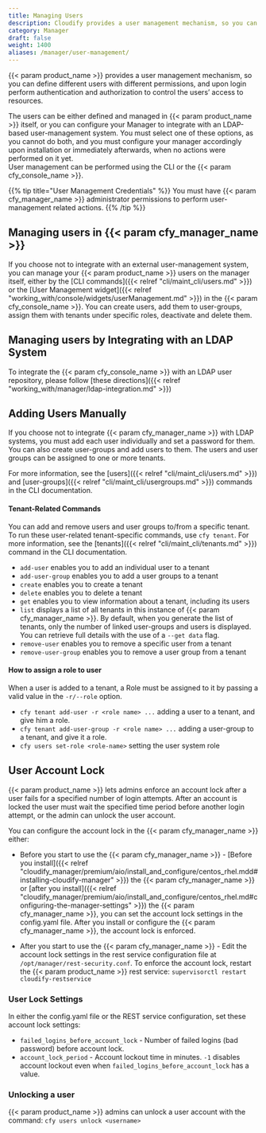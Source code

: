 ```yaml
---
title: Managing Users
description: Cloudify provides a user management mechanism, so you can define different users with different permissions, and upon login perform authentication and authorization to control the users’ access to resources.
category: Manager
draft: false
weight: 1400
aliases: /manager/user-management/
---
```

{{< param product_name >}} provides a user management mechanism, so you can define different users with different permissions, and upon login perform authentication and authorization to control the users’ access to resources.

The users can be either defined and managed in {{< param product_name >}} itself, or you can configure your Manager to integrate with an LDAP-based user-management system.
You must select one of these options, as you cannot do both, and you must configure your manager accordingly upon installation or immediately afterwards, when no actions were performed on it yet.  
User management can be performed using the CLI or the {{< param cfy_console_name >}}.

{{% tip title="User Management Credentials" %}}
You must have {{< param cfy_manager_name >}} administrator permissions to perform user-management related actions.
{{% /tip %}}

## Managing users in {{< param cfy_manager_name >}}
If you choose not to integrate with an external user-management system, you can manage your {{< param product_name >}} users on the manager itself, either by the [CLI commands]({{< relref "cli/maint_cli/users.md" >}}) or the [User Management widget]({{< relref "working_with/console/widgets/userManagement.md" >}}) in the {{< param cfy_console_name >}}. You can create users, add them to user-groups, assign them with tenants under specific roles, deactivate and delete them.

## Managing users by Integrating with an LDAP System
To integrate the {{< param cfy_console_name >}} with an LDAP user repository, please follow [these directions]({{< relref "working_with/manager/ldap-integration.md" >}})



## Adding Users Manually
If you choose not to integrate {{< param cfy_manager_name >}} with LDAP systems, you must add each user individually and set a password for them. You can also create user-groups and add users to them. The users and user groups can be assigned to one or more tenants.

For more information, see the [users]({{< relref "cli/maint_cli/users.md" >}}) and [user-groups]({{< relref "cli/maint_cli/usergroups.md" >}}) commands in the CLI documentation.

#### Tenant-Related Commands

You can add and remove users and user groups to/from a specific tenant. To run these user-related tenant-specific commands, use `cfy tenant`. For more information, see the [tenants]({{< relref "cli/maint_cli/tenants.md" >}}) command in the CLI documentation.

- `add-user` enables you to add an individual user to a tenant
- `add-user-group` enables you to add a user groups to a tenant
- `create` enables you to create a tenant
- `delete` enables you to delete a tenant
- `get` enables you to view information about a tenant, including its users
- `list` displays a list of all tenants in this instance of {{< param cfy_manager_name >}}. By default, when you generate the list of tenants, only the number of linked user-groups and users is displayed. You can retrieve full details with the use of a `--get data` flag.
- `remove-user` enables you to remove a specific user from a tenant
- `remove-user-group` enables you to remove a user group from a tenant

#### How to assign a role to user

When a user is added to a tenant, a Role must be assigned to it by passing a valid value in the `-r/--role` option.

- `cfy tenant add-user -r <role name> ...` adding a user to a tenant, and give him a role.
- `cfy tenant add-user-group -r <role name> ...` adding a user-group to a tenant, and give it a role.
- `cfy users set-role <role-name>` setting the user system role

## User Account Lock

{{< param product_name >}} lets admins enforce an account lock after a user fails for a specified number of login attempts. After an account is locked the user must wait the specified time period before another login attempt, or the admin can unlock the user account.

You can configure the account lock in the {{< param cfy_manager_name >}} either:

* Before you start to use the {{< param cfy_manager_name >}} - [Before you install]({{< relref "cloudify_manager/premium/aio/install_and_configure/centos_rhel.mdd#installing-cloudify-manager" >}}) the {{< param cfy_manager_name >}} or [after you install]({{< relref "cloudify_manager/premium/aio/install_and_configure/centos_rhel.md#configuring-the-manager-settings" >}}) the {{< param cfy_manager_name >}}, you can set the account lock settings in the config.yaml file. After you install or configure the {{< param cfy_manager_name >}}, the account lock is enforced.

* After you start to use the {{< param cfy_manager_name >}} - Edit the account lock settings in the rest service configuration file at `/opt/manager/rest-security.conf`. To enforce the account lock, restart the {{< param product_name >}} rest service: `supervisorctl restart cloudify-restservice`

### User Lock Settings

In either the config.yaml file or the REST service configuration, set these account lock settings:

* `failed_logins_before_account_lock` - Number of failed logins (bad password) before account lock.
* `account_lock_period` - Account lockout time in minutes. `-1` disables account lockout even when `failed_logins_before_account_lock` has a value.

### Unlocking a user

{{< param product_name >}} admins can unlock a user account with the command: `cfy users unlock <username>`
